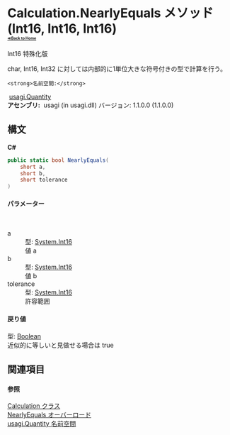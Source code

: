 # Calculation.NearlyEquals メソッド (Int16, Int16, Int16)<div style="font-size:30%"><a href="https://github.com/usagi/usagi.cs/blob/master/docs/Home.md">≪Back to Home</a></div> 

Int16 特殊化版 

char, Int16, Int32 に対しては内部的に1単位大きな符号付きの型で計算を行う。


    <strong>名前空間:</strong>
&nbsp;<a href="N_usagi_Quantity.md">usagi.Quantity</a><br /><strong>アセンブリ:</strong>
&nbsp;usagi (in usagi.dll) バージョン: 1.1.0.0 (1.1.0.0)

## 構文

**C#**<br />
``` C#
public static bool NearlyEquals(
	short a,
	short b,
	short tolerance
)
```


#### パラメーター
&nbsp;<dl><dt>a</dt><dd>型: <a href="http://msdn2.microsoft.com/ja-jp/library/e07e6fds" target="_blank">System.Int16</a><br />値 a</dd><dt>b</dt><dd>型: <a href="http://msdn2.microsoft.com/ja-jp/library/e07e6fds" target="_blank">System.Int16</a><br />値 b</dd><dt>tolerance</dt><dd>型: <a href="http://msdn2.microsoft.com/ja-jp/library/e07e6fds" target="_blank">System.Int16</a><br />許容範囲</dd></dl>

#### 戻り値
型: <a href="http://msdn2.microsoft.com/ja-jp/library/a28wyd50" target="_blank">Boolean</a><br />近似的に等しいと見做せる場合は true

## 関連項目


#### 参照
<a href="T_usagi_Quantity_Calculation.md">Calculation クラス</a><br /><a href="Overload_usagi_Quantity_Calculation_NearlyEquals.md">NearlyEquals オーバーロード</a><br /><a href="N_usagi_Quantity.md">usagi.Quantity 名前空間</a><br />